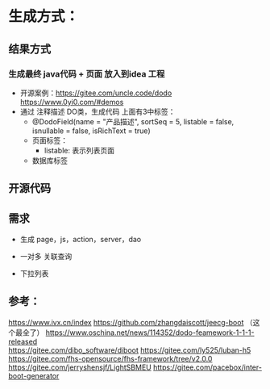 # 生成方式：

## 结果方式
### 生成最终 java代码 + 页面 放入到idea 工程
- 开源案例：https://gitee.com/uncle.code/dodo  https://www.0yi0.com/#demos
- 通过 注释描述 DO类，生成代码 上面有3中标签：
  - @DodoField(name = "产品描述", sortSeq = 5, listable = false, isnullable = false, isRichText = true)
  - 页面标签：
    - listable: 表示列表页面
  - 数据库标签  



## 开源代码
###


## 需求
- 生成 page，js，action，server，dao

- 一对多 关联查询
- 下拉列表

## 参考：
https://www.ivx.cn/index
https://github.com/zhangdaiscott/jeecg-boot （这个最全了）
https://www.oschina.net/news/114352/dodo-feamework-1-1-1-released  
https://gitee.com/dibo_software/diboot
https://gitee.com/ly525/luban-h5
https://gitee.com/fhs-opensource/fhs-framework/tree/v2.0.0
https://gitee.com/jerryshensjf/LightSBMEU
https://gitee.com/pacebox/inter-boot-generator

